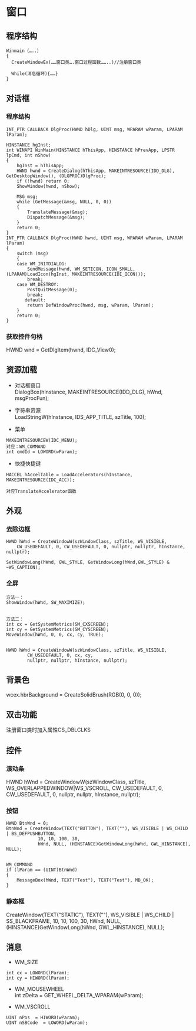 # 窗口

## 程序结构

```
Winmain（…..）
{
  CreateWindowEx(……窗口类….窗口过程函数……..)//注册窗口类

  While(消息循环){……}
}
```

## 对话框

### 程序结构

```
INT_PTR CALLBACK DlgProc(HWND hDlg, UINT msg, WPARAM wParam, LPARAM lParam);

HINSTANCE hgInst;
int WINAPI WinMain(HINSTANCE hThisApp, HINSTANCE hPrevApp, LPSTR lpCmd, int nShow)
{
	hgInst = hThisApp;
	HWND hwnd = CreateDialog(hThisApp, MAKEINTRESOURCE(IDD_DLG), GetDesktopWindow(), (DLGPROC)DlgProc);
	if (!hwnd) return 0;
	ShowWindow(hwnd, nShow);

	MSG msg;
	while (GetMessage(&msg, NULL, 0, 0))
	{
		TranslateMessage(&msg);
		DispatchMessage(&msg);
	}
	return 0;
}
INT_PTR CALLBACK DlgProc(HWND hwnd, UINT msg, WPARAM wParam, LPARAM lParam)
{
	switch (msg)
	{
	case WM_INITDIALOG:
		SendMessage(hwnd, WM_SETICON, ICON_SMALL, (LPARAM)LoadIcon(hgInst, MAKEINTRESOURCE(IDI_ICON)));
		break;
	case WM_DESTROY:
		PostQuitMessage(0);
		break;
	   default:
        return DefWindowProc(hwnd, msg, wParam, lParam);
	}
	return 0;
}
```

### 获取控件句柄

HWND wnd = GetDlgItem(hwnd, IDC_View0);

## 资源加载

+ 对话框窗口  
DialogBox(hInstance, MAKEINTRESOURCE(IDD_DLG), hWnd, msgProcFun);

+ 字符串资源  
LoadStringW(hInstance, IDS_APP_TITLE, szTitle, 100);

+ 菜单

```
MAKEINTRESOURCEW(IDC_MENU);
对应：WM_COMMAND
int cmdId = LOWORD(wParam);
```

+ 快捷快捷键

```
HACCEL hAccelTable = LoadAccelerators(hInstance, MAKEINTRESOURCE(IDC_ACC));

对应TranslateAccelerator函数
```

## 外观

### 去除边框

```
HWND hWnd = CreateWindowW(szWindowClass, szTitle, WS_VISIBLE,
	CW_USEDEFAULT, 0, CW_USEDEFAULT, 0, nullptr, nullptr, hInstance, nullptr);

SetWindowLong(hWnd, GWL_STYLE, GetWindowLong(hWnd,GWL_STYLE) & ~WS_CAPTION);
```

### 全屏

```
方法一：
ShowWindow(hWnd, SW_MAXIMIZE);


方法二：
int cx = GetSystemMetrics(SM_CXSCREEN);
int cy = GetSystemMetrics(SM_CYSCREEN);
MoveWindow(hWnd, 0, 0, cx, cy, TRUE);


HWND hWnd = CreateWindowW(szWindowClass, szTitle, WS_VISIBLE,
		CW_USEDEFAULT, 0, cx, cy,
		nullptr, nullptr, hInstance, nullptr);
```

## 背景色

wcex.hbrBackground = CreateSolidBrush(RGB(0, 0, 0));

## 双击功能

注册窗口类时加入属性CS_DBLCLKS

## 控件

### 滚动条

HWND hWnd = CreateWindowW(szWindowClass, szTitle, WS_OVERLAPPEDWINDOW|WS_VSCROLL,
		CW_USEDEFAULT, 0, CW_USEDEFAULT, 0, nullptr, nullptr, hInstance, nullptr);

###	按钮

```
HWND BtnWnd = 0;
BtnWnd = CreateWindow(TEXT("BUTTON"), TEXT(""), WS_VISIBLE | WS_CHILD | BS_DEFPUSHBUTTON,
			10, 10, 100, 30,
			hWnd, NULL, (HINSTANCE)GetWindowLong(hWnd, GWL_HINSTANCE), NULL);


WM_COMMAND
if (lParam == (UINT)BtnWnd)
{
	MessageBox(hWnd, TEXT("Test"), TEXT("Test"), MB_OK);
}
```

###	静态框

CreateWindow(TEXT("STATIC"), TEXT(""), WS_VISIBLE | WS_CHILD | SS_BLACKFRAME,
			10, 10, 100, 30,
			hWnd, NULL, (HINSTANCE)GetWindowLong(hWnd, GWL_HINSTANCE), NULL);

## 消息

+ WM_SIZE

```
int cx = LOWORD(lParam);
int cy = HIWORD(lParam);
```

+ WM_MOUSEWHEEL  
int zDelta = GET_WHEEL_DELTA_WPARAM(wParam);

+ WM_VSCROLL

```
UINT nPos  = HIWORD(wParam);
UINT nSBCode  = LOWORD(wParam);
```
